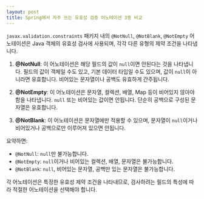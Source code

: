 ```yaml
---
layout: post
title: Spring에서 자주 쓰는 유효성 검증 어노테이션 3종 비교
---
```


`javax.validation.constraints` 패키지 내의 `@NotNull`, `@NotBlank`, `@NotEmpty` 어노테이션은 Java 객체의 유효성 검사에 사용되며, 각각 다른 유형의 제약 조건을 나타냅니다.

1. **@NotNull**: 이 어노테이션은 해당 필드의 값이 `null`이면 안된다는 것을 나타냅니다. 필드의 값이 객체일 수도 있고, 기본 데이터 타입일 수도 있으며, 값이 `null`이 아니라면 유효합니다. 비어있는 문자열이나 공백도 유효하게 간주됩니다.

2. **@NotEmpty**: 이 어노테이션은 문자열, 컬렉션, 배열, Map 등이 비어있지 않아야 함을 나타냅니다. `null` 또는 비어있는 값이면 안됩니다. 단순히 공백으로 구성된 문자열은 유효합니다.

3. **@NotBlank**: 이 어노테이션은 문자열에만 적용할 수 있으며, 문자열이 `null`이거나 비어있거나 공백으로만 이루어져 있으면 안됩니다.

요약하면:

- `@NotNull`: `null`만 불가능합니다.
- `@NotEmpty`: `null`이거나 비어있는 컬렉션, 배열, 문자열은 불가능합니다.
- `@NotBlank`: `null`, 비어있는 문자열, 공백만 있는 문자열은 불가능합니다.

각 어노테이션은 특정한 유효성 제약 조건을 나타내므로, 검사하려는 필드의 특성에 따라 적절한 어노테이션을 선택해야 합니다.
